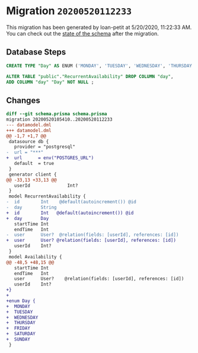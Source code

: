 # Migration `20200520112233`

This migration has been generated by loan-petit at 5/20/2020, 11:22:33 AM.
You can check out the [state of the schema](./schema.prisma) after the migration.

## Database Steps

```sql
CREATE TYPE "Day" AS ENUM ('MONDAY', 'TUESDAY', 'WEDNESDAY', 'THURSDAY', 'FRIDAY', 'SATURDAY', 'SUNDAY');

ALTER TABLE "public"."RecurrentAvailability" DROP COLUMN "day",
ADD COLUMN "day" "Day" NOT NULL ;
```

## Changes

```diff
diff --git schema.prisma schema.prisma
migration 20200520105410..20200520112233
--- datamodel.dml
+++ datamodel.dml
@@ -1,7 +1,7 @@
 datasource db {
   provider = "postgresql"
-  url = "***"
+  url      = env("POSTGRES_URL")
   default  = true
 }
 generator client {
@@ -33,13 +33,13 @@
   userId              Int?
 }
 model RecurrentAvailability {
-  id        Int    @default(autoincrement()) @id
-  day       String
+  id        Int   @default(autoincrement()) @id
+  day       Day
   startTime Int
   endTime   Int
-  user      User?  @relation(fields: [userId], references: [id])
+  user      User? @relation(fields: [userId], references: [id])
   userId    Int?
 }
 model Availability {
@@ -48,5 +48,15 @@
   startTime Int
   endTime   Int
   user      User?    @relation(fields: [userId], references: [id])
   userId    Int?
+}
+
+enum Day {
+  MONDAY
+  TUESDAY
+  WEDNESDAY
+  THURSDAY
+  FRIDAY
+  SATURDAY
+  SUNDAY
 }
```


